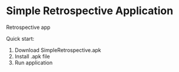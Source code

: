 # Simple Retrospective Application
Retrospective app

Quick start:
1. Download SimpleRetrospective.apk
2. Install .apk file
3. Run application
